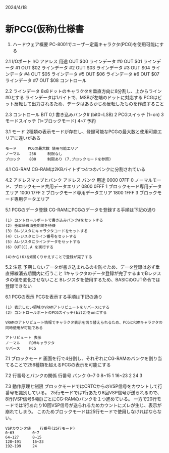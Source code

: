 2024/4/18

# 新PCG(仮称)仕様書


1. ハードウェア概要
	PC-8001でユーザー定義キャラクタ(PCG)を使用可能にする


2.1 I/Oポート
	I/O	アドレス	用途
	OUT	$00		ラインデータ #0
	OUT	$01		ラインデータ #1
	OUT	$02		ラインデータ #2
	OUT	$03		ラインデータ #3
	OUT	$04		ラインデータ #4
	OUT	$05		ラインデータ #5
	OUT	$06		ラインデータ #6
	OUT	$07		ラインデータ #7
	OUT	$08		コントロール

2.2 ラインデータ
	8x8ドットのキャラクタを垂直方向に8分割し、上からライン#0とする
	ラインデータは1バイトで、MSBが左端のドットに対応する
	PCGはビット反転して出力されるため、データはあらかじめ反転したものを作成すること

2.3 コントロール
	BIT
	0,1	書き込みバンク# (bit0=LSB)
	2	PCGスイッチ (1=on)
	3	モードスイッチ (1=ブロックモード)
	4~7	予約


3.1 モード
	2種類の表示モードが存在し、登録可能なPCGの最大数と使用可能エリアに違いがある

	モード		PCGの最大数	使用可能エリア
	ノーマル	256		制限なし
	ブロック	800		制限あり (7.ブロックモードを参照)


4.1 CG-RAM
	CG-RAMは2KBバイトずつ4つのバンクに分割されている

4.2 アドレスマップとバンク
	アドレス	バンク	用途
	$0000~$07FF	0	ノーマルモード、ブロックモード共用データエリア
	$0800~$0FFF	1	ブロックモード専用データエリア
	$1000~$17FF	2	ブロックモード専用データエリア
	$1800~$1FFF	3	ブロックモード専用データエリア


5.1 PCGのデータ登録
	CG-RAMにPCGのデータを登録する手順は下記の通り

	(1) コントロールポートで書き込みバンク#をセットする
	(2) 垂直帰線消去期間を待機
	(3) Bレジスタにキャラクタコードをセットする
	(4) Cレジスタにライン番号をセットする
	(5) Aレジスタにラインデータをセットする
	(6) OUT(C),A を実行する

	(4)から(6)を8回くりかえすことで登録が完了する

5.2 注意
	予期しないデータが書き込まれるのを防ぐため、データ登録は必ず垂直帰線消去期間内に行うこと
	1キャラクタのデータ登録が完了するまでBレジスタの値を変化させないこと
	Bレジスタを使用するため、BASICのOUT命令では登録できない


6.1 PCGの表示
	PCGを表示する手順は下記の通り

	(1) 表示したい領域のVRAMアトリビュートをリバースにする
	(2) コントロールポートのPCGスイッチ(bit2)をonにする

	VRAMのアトリビュート情報でキャラクタ表示を切り替えられるため、PCGとROMキャラクタの同時使用が可能である

	アトリビュート	表示
	ノーマル	ROMキャラクタ
	リバース	PCG


7.1 ブロックモード
	画面を行で4分割し、それぞれにCG-RAMのバンクを割り当てることで256種類を超えるPCGの表示を可能にする

7.2 行番号とバンクの関係
	行番号	バンク
	0~7	0
	8~15	1
	16~23	2
	24	3

7.3 動作原理と制限
	ブロックモードではCRTCからのVSP信号をカウントして行番号を識別している。
	25行モードでは1行あたり8回VSP信号が送られるので、8行(VSP信号64回)ごとにCG-RAMのバンクを１つ進めている。
	一方で20行モードでは1行あたり10回VSP信号が送られるためカウントにズレが生じ、表示が崩れてしまう。
	このためブロックモードは25行モードで使用しなければならない。

	VSPカウンタ値	行番号(25行モード)
	0~63		0~7
	64~127		8~15
	128~191		16~23
	192~199		24



